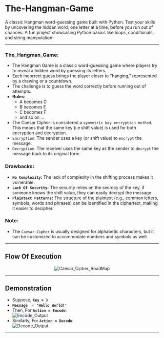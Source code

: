 # The-Hangman-Game
A classic Hangman word-guessing game built with Python. Test your skills by uncovering the hidden word, one letter at a time, before you run out of chances. A fun project showcasing Python basics like loops, conditionals, and string manipulation!

---

### The_Hangman_Game:
  - The Hangman Game is a classic word-guessing game where players try to reveal a hidden word by guessing its letters.
  - Each incorrect guess brings the player closer to "hanging," represented by a drawing or a countdown.
  - The challenge is to guess the word correctly before running out of attempts.
  - **Rules**:
    - A becomes D
    - B becomes E
    - C becomes F
    - and so on ...    
  - The Caesar Cipher is considered a `symmetric key encryption method`. This means that the same key (i.e shift value) is used for both encryption and decryption.
  - `Encryption`: The sender uses a key (or shift value) to `encrypt` the message.
  - `Decryption`: The receiver uses the same key as the sender to `decrypt` the message back to its original form.

### Drawbacks:
  - **`No Complexity`:** The lack of complexity in the shifting process makes it vulnerable.
  - **`Lack Of Security`:** The security relies on the secrecy of the key, if someone knows the shift value, they can easily decrypt the message.
  - **`Plaintext Patterns`:** The structure of the plaintext (e.g., common letters, symbols, words and phrases) can be identified in the ciphertext, making it easier to decipher.

### Note:
  - The `Caesar Cipher` is usually designed for alphabetic characters, but it can be customized to accommodate numbers and symbols as well.

---

## Flow Of Execution

<center>
  
![Caesar_Cipher_RoadMap](https://github.com/user-attachments/assets/7679ed76-4aeb-4820-89f0-aea8d27769d7)
</center>

---

## Demonstration
  - Suppose, **`Key = 3`**
  - **`Message  = 'Hello World!'`**
  - Then, For **`Action = Encode`**:<br>
    ![Encode_Output](https://github.com/user-attachments/assets/ca3232cb-70f6-4ec8-a394-beab2f9711d3)
  - Similarly, For **`Action = Decode`**:<br>
    ![Decode_Output](https://github.com/user-attachments/assets/05296c37-6b01-4420-b051-5ee3c0f21f43)

---
